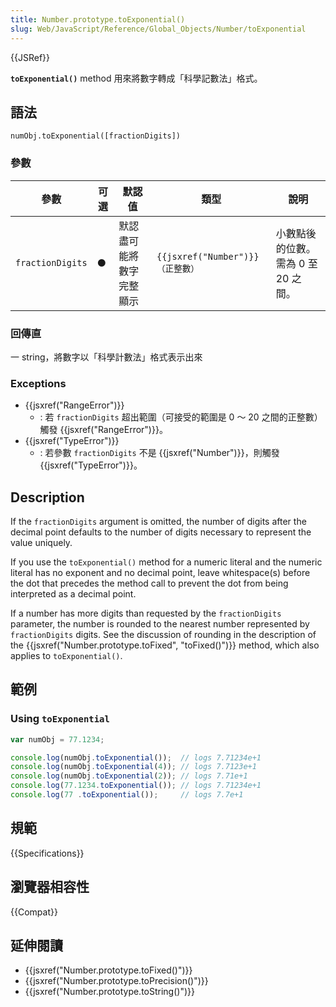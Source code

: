```yaml
---
title: Number.prototype.toExponential()
slug: Web/JavaScript/Reference/Global_Objects/Number/toExponential
---
```


{{JSRef}}

**`toExponential()`** method 用來將數字轉成「科學記數法」格式。

## 語法

```plain
numObj.toExponential([fractionDigits])
```

### 參數

| 參數             | 可選 | 默認值                   | 類型                                     | 說明                                |
| ---------------- | ---- | ------------------------ | ---------------------------------------- | ----------------------------------- |
| `fractionDigits` | ●    | 默認盡可能將數字完整顯示 | `{{jsxref("Number")}}（正整數）` | 小數點後的位數。需為 0 至 20 之間。 |

### 回傳直

一 string，將數字以「科學計數法」格式表示出來

### Exceptions

- {{jsxref("RangeError")}}
  - : 若 `fractionDigits` 超出範圍（可接受的範圍是 0 ～ 20 之間的正整數）觸發 {{jsxref("RangeError")}}。
- {{jsxref("TypeError")}}
  - : 若參數 `fractionDigits` 不是 {{jsxref("Number")}}，則觸發{{jsxref("TypeError")}}。

## Description

If the `fractionDigits` argument is omitted, the number of digits after the decimal point defaults to the number of digits necessary to represent the value uniquely.

If you use the `toExponential()` method for a numeric literal and the numeric literal has no exponent and no decimal point, leave whitespace(s) before the dot that precedes the method call to prevent the dot from being interpreted as a decimal point.

If a number has more digits than requested by the `fractionDigits` parameter, the number is rounded to the nearest number represented by `fractionDigits` digits. See the discussion of rounding in the description of the {{jsxref("Number.prototype.toFixed", "toFixed()")}} method, which also applies to `toExponential()`.

## 範例

### Using `toExponential`

```js
var numObj = 77.1234;

console.log(numObj.toExponential());  // logs 7.71234e+1
console.log(numObj.toExponential(4)); // logs 7.7123e+1
console.log(numObj.toExponential(2)); // logs 7.71e+1
console.log(77.1234.toExponential()); // logs 7.71234e+1
console.log(77 .toExponential());     // logs 7.7e+1
```

## 規範

{{Specifications}}

## 瀏覽器相容性

{{Compat}}

## 延伸閱讀

- {{jsxref("Number.prototype.toFixed()")}}
- {{jsxref("Number.prototype.toPrecision()")}}
- {{jsxref("Number.prototype.toString()")}}

